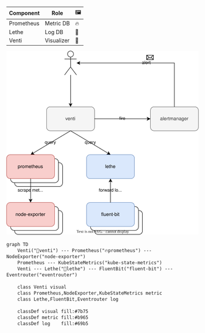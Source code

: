 
| Component     | Role       | 🖼️ |
| ------------- | ---------- | -- |
| Prometheus    | Metric DB  | 🔥 |
| Lethe         | Log DB     | 🌊 |
| Venti         | Visualizer | 💨 |




![Venti Stack](./k8s-venti-stack.svg)



```mermaid
graph TD
    Venti("💨venti") --- Prometheus("🔥prometheus") --- NodeExporter("node-exporter")
    Prometheus --- KubeStateMetrics("kube-state-metrics")
    Venti --- Lethe("🌊lethe") --- FluentBit("fluent-bit") --- Eventrouter("eventrouter")

    class Venti visual
    class Prometheus,NodeExporter,KubeStateMetrics metric
    class Lethe,FluentBit,Eventrouter log

    classDef visual fill:#7b75
    classDef metric fill:#b965
    classDef log    fill:#69b5
```
